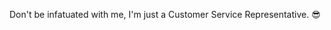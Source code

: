 Don't be infatuated with me, I'm just a Customer Service Representative. 😎

<!---
naveenchinthana/naveenchinthana is a ✨ special ✨ repository because its `README.md` (this file) appears on your GitHub profile.
You can click the Preview link to take a look at your changes.
--->
